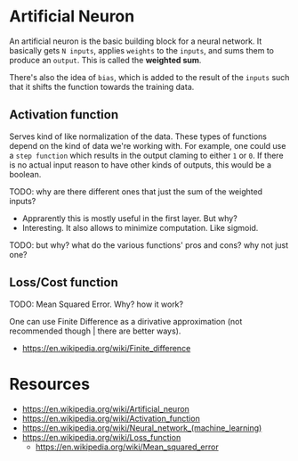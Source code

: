 # Artificial Neuron

An artificial neuron is the basic building block for a neural network. It
basically gets `N inputs`, applies `weights` to the `inputs`, and sums them to
produce an `output`. This is called the **weighted sum**.

There's also the idea of `bias`, which is added to the result of the `inputs`
such that it shifts the function towards the training data.


## Activation function
Serves kind of like normalization of the data. These types of functions depend on
the kind of data we're working with. For example, one could use a `step function`
which results in the output claming to either `1` or `0`. If there is no actual input
reason to have other kinds of outputs, this would be a boolean.


TODO: why are there different ones that just the sum of the weighted inputs?
- Apprarently this is mostly useful in the first layer. But why?
- Interesting. It also allows to minimize computation. Like sigmoid.


TODO: but why? what do the various functions' pros and cons? why not just one?

## Loss/Cost function
TODO: Mean Squared Error. Why? how it work?


One can use Finite Difference as a dirivative approximation (not recommended though | there are better ways).
- https://en.wikipedia.org/wiki/Finite_difference


# Resources
- https://en.wikipedia.org/wiki/Artificial_neuron
- https://en.wikipedia.org/wiki/Activation_function
- https://en.wikipedia.org/wiki/Neural_network_(machine_learning)
- https://en.wikipedia.org/wiki/Loss_function
  - https://en.wikipedia.org/wiki/Mean_squared_error

